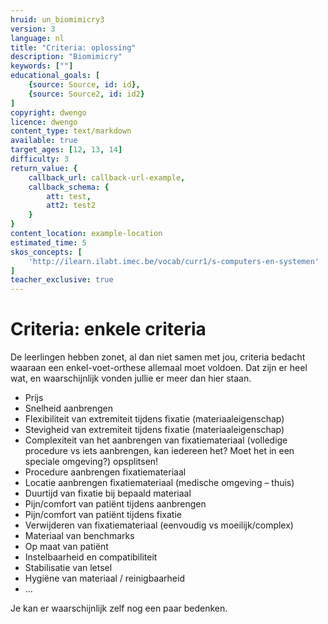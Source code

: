 ```yaml
---
hruid: un_biomimicry3
version: 3
language: nl
title: "Criteria: oplossing"
description: "Biomimicry"
keywords: [""]
educational_goals: [
    {source: Source, id: id}, 
    {source: Source2, id: id2}
]
copyright: dwengo
licence: dwengo
content_type: text/markdown
available: true
target_ages: [12, 13, 14]
difficulty: 3
return_value: {
    callback_url: callback-url-example,
    callback_schema: {
        att: test,
        att2: test2
    }
}
content_location: example-location
estimated_time: 5
skos_concepts: [
    'http://ilearn.ilabt.imec.be/vocab/curr1/s-computers-en-systemen'
]
teacher_exclusive: true
---
```


# Criteria: enkele criteria

De leerlingen hebben zonet, al dan niet samen met jou, criteria bedacht waaraan een enkel-voet-orthese allemaal moet voldoen. Dat zijn er heel wat, en waarschijnlijk vonden jullie er meer dan hier staan.

* Prijs
* Snelheid aanbrengen
* Flexibiliteit van extremiteit tijdens fixatie (materiaaleigenschap)
* Stevigheid van extremiteit tijdens fixatie (materiaaleigenschap)
* Complexiteit van het aanbrengen van fixatiemateriaal (volledige procedure vs iets aanbrengen, kan iedereen het? Moet het in een speciale omgeving?) opsplitsen!
* Procedure aanbrengen fixatiemateriaal
* Locatie aanbrengen fixatiemateriaal (medische omgeving – thuis)
* Duurtijd van fixatie bij bepaald materiaal
* Pijn/comfort van patiënt tijdens aanbrengen
* Pijn/comfort van patiënt tijdens fixatie
* Verwijderen van fixatiemateriaal (eenvoudig vs moeilijk/complex)
* Materiaal van benchmarks
* Op maat van patiënt
* Instelbaarheid en compatibiliteit
* Stabilisatie van letsel
* Hygiëne van materiaal / reinigbaarheid
* …

Je kan er waarschijnlijk zelf nog een paar bedenken.
